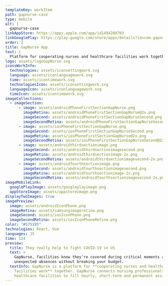 ```yaml
---
templateKey: workItem
path: gapnurse-case
type: mobile
alt: |
  gapnurse-case
linkAppStore: https://apps.apple.com/app/id1494280703
linkGooglePlay: https://play.google.com/store/apps/details?id=com.gapnurse
order: 2
title: GapNurse App
text: |
  Platform for cooperating nurses and healthcare facilities work together
logo: assets/logoGapNurse.svg
iconsWorkInfo:
  technologies: assets/iconsettingwork.svg
  language: assets/iconlanguagework.svg
  time: assets/icontimework.svg
  technologiesIcon: assets/iconsettingwork.svg
  languageIcon: assets/iconlanguagework.svg
  timeIcon: assets/icontimework.svg
imageCollections:
  - imageSection:
      - image: assets/androidPhoneFirstSectionGapNurse.png
        imageRetina: assets/androidPhoneFirstSectionGapNurse@2x.png
        imageSecond: assets/androidPhoneFirstSectionGapNurseSecond.png
        imageSecondRetina: assets/androidPhoneFirstSectionGapNurseSecond@2x.png
      - image: assets/iosPhoneFirstSectionGapNurse.png
        imageSecond: assets/iosPhoneFirstSectionGapNurseSecond.png
        imageRetina: assets/iosPhoneFirstSectionGapNurse@2x.png
        imageSecondRetina: assets/iosPhoneFirstSectionGapNurseSecond@2x.png
      - image: assets/androidthirdsectionimage.png
        imageSecond: assets/androidthirdsectionimagesecond.png
        imageRetina: assets/androidthirdsectionimage-2x.png
        imageSecondRetina: assets/androidthirdsectionimagesecond-2x.png
      - image: assets/androidfourthsectionimage.png
        imageSecond: assets/androidfourthsectionimagesecond.png
        imageRetina: assets/androidfourthsectionimage-2x.png
        imageSecondRetina: assets/androidfourthsectionimagesecond-2x.png
imageMobileLink:
  googlePlayImage: assets/googleplayimage.png
  appStoreImage: assets/appstoreimage.png
displayTwoImages: true
imagePreview:
  image: assets/androidIconPhone.png
  imageRetina: assets/samsungimageretina.png
  imageSecond: assets/iosIconPhone.png
  imageSecondRetina: assets/iosIconPhoneRetina.png
color: "#575195"
technologies: React, Vue
languages: JS
time: 124
preview:
  title: They really help to fight COVID-19 in US
  text: >
    GapNurse, facilities know they’re covered during critical moments and
    unexpected absences without breaking your budget.
  textInfo: GapNurse is a platform for **cooperating nurses and healthcare
    facilities work** together. GapNurse connects nursing professionals with
    healthcare facilities to fill hourly, short-term and permanent assignments.
---
```

